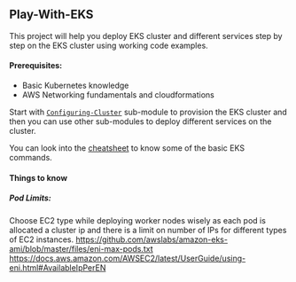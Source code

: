 ## Play-With-EKS

This project will help you deploy EKS cluster and different services step by step on the EKS cluster using working code examples.

#### Prerequisites:

* Basic Kubernetes knowledge
* AWS Networking fundamentals and cloudformations

Start with [`Configuring-Cluster`](https://github.com/anidok/EKS-Poc/tree/master/Configuring-Cluster) sub-module to provision the EKS cluster and then you can use other sub-modules to deploy different services on the cluster.

You can look into the [cheatsheet](https://github.com/anidok/EKS-Poc/blob/master/cheatsheet.md) to know some of the basic EKS commands.


#### Things to know
##### Pod Limits:
Choose EC2 type while deploying worker nodes wisely as each pod is allocated a cluster ip and there is a limit on number of IPs for different types of EC2 instances.
https://github.com/awslabs/amazon-eks-ami/blob/master/files/eni-max-pods.txt
&nbsp;
https://docs.aws.amazon.com/AWSEC2/latest/UserGuide/using-eni.html#AvailableIpPerEN
